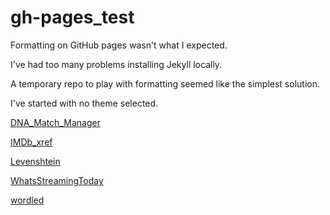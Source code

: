 # gh-pages_test

Formatting on GitHub pages wasn't what I expected.

I've had too many problems installing Jekyll locally.

A temporary repo to play with formatting seemed like the simplest solution.

I've started with no theme selected.


[DNA_Match_Manager](DNA_Match_Manager_README.md)

[IMDb_xref](IMDb_xref_README.md)

[Levenshtein](Levenshtein_README.md)

[WhatsStreamingToday](WhatsStreamingToday_README.md)

[wordled](wordled_README.md)
